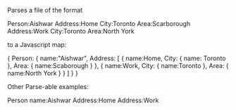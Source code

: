 Parses a file of the format

  Person:Aishwar
    Address:Home
      City:Toronto
      Area:Scarborough
    Address:Work
      City:Toronto
      Area:North York

to a Javascript map:

  {
    Person: {
      name:"Aishwar",
      Address: [
        {
          name:Home,
          City: {
            name: Toronto
          },
          Area: {
            name:Scaborough
          }
        },
        {
          name:Work,
          City: {
            name:Toronto
          },
          Area: {
            name:North York
          }
        }
      ]
    }
  }

Other Parse-able examples:
  
  Person
    name:Aishwar
    Address:Home
    Address:Work
  

